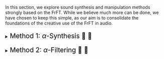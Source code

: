 <p>
In this section, we explore sound synthesis and manipulation methods strongly based on the FrFT. While we believe much more can be done, we have chosen to keep this simple, as our aim is to consolidate the foundations of the creative use of the FrFT in audio.
</p>

<!-- Method 1: α-Synthesis -->
<div style="margin-top: 20px;"></div>
<details>
<summary><span style="font-weight: normal; font-size: 1.5em; color: black">Method 1: <em>α</em>-Synthesis 📖 🚧</span></summary>
<div style="margin-top: 20px;"></div>

<p>
The FrFT can transform any type of sound, and while it might generate interesting sounds, such a transform is extremely complex. Consequently, it would be challenging to feel in control when using it broadly. This problem, however, diminishes when the input sound is fixed to one whose spectrogram is fully understood. By doing so, and recalling the spectrogram rotation property of the FrFT, one can anticipate the results generated by the transform and gain some control over it.
</p>

<p>
Based on this, we introduce the <em>α</em>-Synthesis method as the application of the FrFT, with the previously mentioned limitations, on pure sinusoids. Sinusoids are clear examples of sounds with simple spectrograms that are easy to understand, allowing the use of the FrFT to generate complex yet intelligible sounds.
</p>
</details>

<!-- Method 2: α-Filtering -->
<div style="margin-top: 20px;"></div>
<details>
<summary><span style="font-weight: normal; font-size: 1.5em; color: black">Method 2: <em>α</em>-Filtering 📖 🚧</span></summary>
<div style="margin-top: 20px;"></div>

<p>
It is well known that the Fourier Transform can be used to create filters in the frequency domain through simple multiplication. Additionally, the Convolution Theorem allows this concept to be translated to the time domain via convolutions. This property led to the development of Finite Impulse Response (FIR) and Infinite Impulse Response (IIR) filters, which can be designed to be quite accurate and, in some cases, computed more efficiently. Unfortunately, there is no known analog to the Convolution Theorem for the FrFT, so filtering a signal using this transform necessitates pure multiplication.
</p>

<p>
Given this, what exactly is filtering using the FrFT? The human auditory system has a well-studied sensitivity to frequency, making frequency domain filters a reasonable and understandable process in audio contexts. On the other hand, the FrFT transforms signals into the <em>α</em>-domain, a mixture of frequency and time. To our knowledge, the human auditory system does not have a well-established understanding of this domain. Specifically, in the frequency domain, each band corresponds to a pure sinusoid in the time domain. However, a band in the <em>α</em>-domain corresponds to a signal that heavily depends on the value of <em>α</em>, and to our understanding, no studies have explored human perception of such signals.
</p>

<p>
For our purposes, we propose the <em>α</em>-Filtering method as a natural generalization of frequency domain filtering. Specifically, a signal is first transformed into the <em>α</em>-domain using the FrFT, then multiplied with a kernel, and finally transformed back to the time domain using the corresponding inverse FrFT. Similar to the frequency domain, one can define <em>α</em>-low pass, <em>α</em>-band pass, and <em>α</em>-high pass filters using appropriate kernels. However, it must be understood that "low," "band," and "high" in this context will generally not correspond to frequency. For example, an <em>α</em>-low pass filtered signal might have richer high-frequency content than its <em>α</em>-high pass counterpart.
</p>
</details>